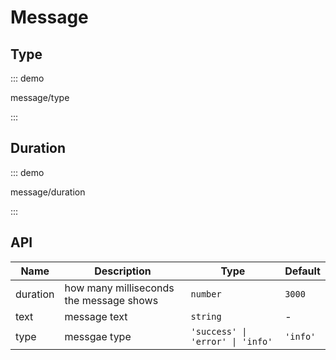# Message

## Type

::: demo

message/type

:::

## Duration

::: demo

message/duration

:::

## API

| Name     | Description                             | Type                             | Default  |
| -------- | --------------------------------------- | -------------------------------- | -------- |
| duration | how many milliseconds the message shows | `number`                         | `3000`   |
| text     | message text                            | `string`                         | -        |
| type     | messgae type                            | `'success' \| 'error' \| 'info'` | `'info'` |
